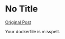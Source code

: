 # No Title

[Original Post](https://discourse.onlinedegree.iitm.ac.in/t/171141/147)

<p>Your dockerfile is misspelt.</p>